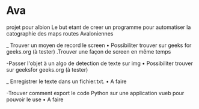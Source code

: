 # Ava
projet pour albion
Le but etant de creer un programme pour automatiser la catographie des maps routes Avaloniennes

_ Trouver un moyen de record le screen
• Possibiliter trouver sur geeks for geeks.org (à tester)
.Trouver une façon de screen en même temps

-Passer l'objet à un algo de detection de texte sur img
• Possibiliter trouver sur geeksfor geeks.org (à tester)

_ Enregistrer le texte dans un fichier.txt.
• A faire

-Trouver comment export le code Python sur une
application vueb pour pouvoir le use
• A faire

